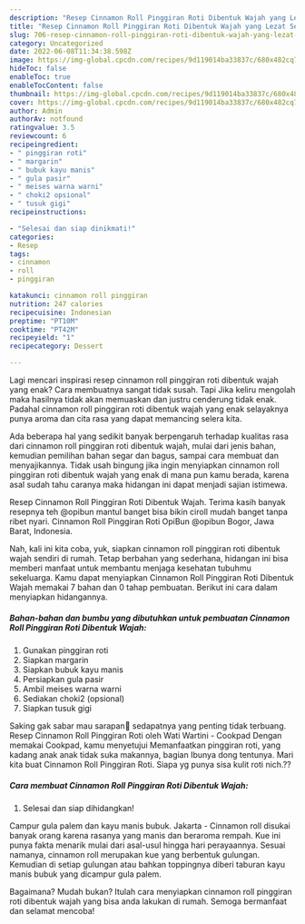 ```yaml
---
description: "Resep Cinnamon Roll Pinggiran Roti Dibentuk Wajah yang Lezat Sekali"
title: "Resep Cinnamon Roll Pinggiran Roti Dibentuk Wajah yang Lezat Sekali"
slug: 706-resep-cinnamon-roll-pinggiran-roti-dibentuk-wajah-yang-lezat-sekali
category: Uncategorized
date: 2022-06-08T11:34:38.598Z
image: https://img-global.cpcdn.com/recipes/9d119014ba33837c/680x482cq70/cinnamon-roll-pinggiran-roti-dibentuk-wajah-foto-resep-utama.jpg
hideToc: false
enableToc: true
enableTocContent: false
thumbnail: https://img-global.cpcdn.com/recipes/9d119014ba33837c/680x482cq70/cinnamon-roll-pinggiran-roti-dibentuk-wajah-foto-resep-utama.jpg
cover: https://img-global.cpcdn.com/recipes/9d119014ba33837c/680x482cq70/cinnamon-roll-pinggiran-roti-dibentuk-wajah-foto-resep-utama.jpg
author: Admin
authorAv: notfound
ratingvalue: 3.5
reviewcount: 6
recipeingredient:
- " pinggiran roti"
- " margarin"
- " bubuk kayu manis"
- " gula pasir"
- " meises warna warni"
- " choki2 opsional"
- " tusuk gigi"
recipeinstructions:

- "Selesai dan siap dinikmati!"
categories:
- Resep
tags:
- cinnamon
- roll
- pinggiran

katakunci: cinnamon roll pinggiran 
nutrition: 247 calories
recipecuisine: Indonesian
preptime: "PT10M"
cooktime: "PT42M"
recipeyield: "1"
recipecategory: Dessert

---
```



Lagi mencari inspirasi resep cinnamon roll pinggiran roti dibentuk wajah yang enak? Cara membuatnya sangat tidak susah. Tapi Jika keliru mengolah maka hasilnya tidak akan memuaskan dan justru cenderung tidak enak. Padahal cinnamon roll pinggiran roti dibentuk wajah yang enak selayaknya punya aroma dan cita rasa yang dapat memancing selera kita.


Ada beberapa hal yang sedikit banyak berpengaruh terhadap kualitas rasa dari cinnamon roll pinggiran roti dibentuk wajah, mulai dari jenis bahan, kemudian pemilihan bahan segar dan bagus, sampai cara membuat dan menyajikannya. Tidak usah bingung jika ingin menyiapkan cinnamon roll pinggiran roti dibentuk wajah yang enak di mana pun kamu berada, karena asal sudah tahu caranya maka hidangan ini dapat menjadi sajian istimewa.

Resep Cinnamon Roll Pinggiran Roti Dibentuk Wajah. Terima kasih banyak resepnya teh @opibun mantul banget bisa bikin ciroll mudah banget tanpa ribet nyari. Cinnamon Roll Pinggiran Roti OpiBun @opibun Bogor, Jawa Barat, Indonesia.


Nah, kali ini kita coba, yuk, siapkan cinnamon roll pinggiran roti dibentuk wajah sendiri di rumah. Tetap berbahan yang sederhana, hidangan ini bisa memberi manfaat untuk membantu menjaga kesehatan tubuhmu sekeluarga. Kamu dapat menyiapkan Cinnamon Roll Pinggiran Roti Dibentuk Wajah memakai 7 bahan dan 0 tahap pembuatan. Berikut ini cara dalam menyiapkan hidangannya.

<!--inarticleads1-->

##### Bahan-bahan dan bumbu yang dibutuhkan untuk pembuatan Cinnamon Roll Pinggiran Roti Dibentuk Wajah:

1. Gunakan  pinggiran roti
1. Siapkan  margarin
1. Siapkan  bubuk kayu manis
1. Persiapkan  gula pasir
1. Ambil  meises warna warni
1. Sediakan  choki2 (opsional)
1. Siapkan  tusuk gigi


Saking gak sabar mau sarapan🤭 sedapatnya yang penting tidak terbuang. Resep Cinnamon Roll Pinggiran Roti oleh Wati Wartini - Cookpad Dengan memakai Cookpad, kamu menyetujui Memanfaatkan pinggiran roti, yang kadang anak anak tidak suka makannya, bagian Ibunya dong tentunya. Mari kita buat Cinnamon Roll Pinggiran Roti. Siapa yg punya sisa kulit roti nich.?? 

<!--inarticleads2-->

##### Cara membuat Cinnamon Roll Pinggiran Roti Dibentuk Wajah:


1. Selesai dan siap dihidangkan!

Campur gula palem dan kayu manis bubuk. Jakarta - Cinnamon roll disukai banyak orang karena rasanya yang manis dan beraroma rempah. Kue ini punya fakta menarik mulai dari asal-usul hingga hari perayaannya. Sesuai namanya, cinnamon roll merupakan kue yang berbentuk gulungan. Kemudian di setiap gulungan atau bahkan toppingnya diberi taburan kayu manis bubuk yang dicampur gula palem. 

Bagaimana? Mudah bukan? Itulah cara menyiapkan cinnamon roll pinggiran roti dibentuk wajah yang bisa anda lakukan di rumah. Semoga bermanfaat dan selamat mencoba!
